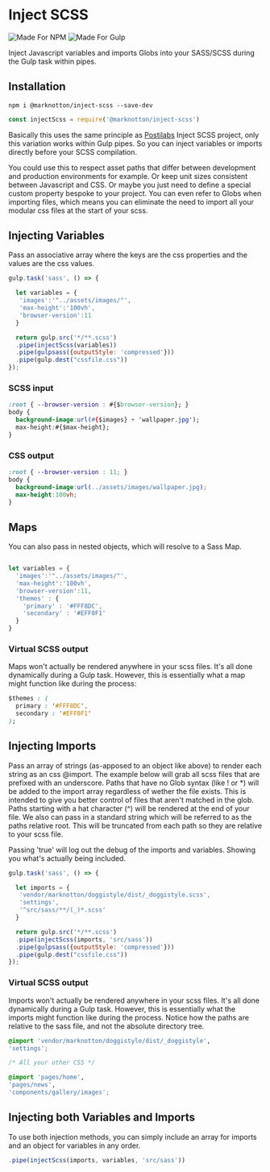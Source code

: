 
# Inject SCSS

![Made For NPM](https://img.shields.io/badge/Made%20for-NPM-orange.svg) ![Made For Gulp](https://img.shields.io/badge/Made%20for-Gulp-red.svg)

Inject Javascript variables and imports Globs into your SASS/SCSS during the Gulp task within pipes.

## Installation
```
npm i @marknotton/inject-scss --save-dev
```
```js
const injectScss = require('@marknotton/inject-scss')
```

Basically this uses the same principle as [Postilabs](https://github.com/positlabs/inject-scss#readme) Inject SCSS project, only this variation works within Gulp pipes. So you can inject variables or imports directly before your SCSS compilation.

You could use this to respect asset paths that differ between development and production environments for example. Or keep unit sizes consistent between Javascript and CSS. Or maybe you just need to define a special custom property bespoke to your project. You can even refer to Globs when importing files, which means you can eliminate the need to import all your modular css files at the start of your scss.

## Injecting Variables

Pass an associative array where the keys are the css properties and the values are the css values.

```js
gulp.task('sass', () => {

  let variables = {
   'images':'"../assets/images/"',
   'max-height':'100vh',
   'browser-version':11
  }

  return gulp.src('*/**.scss')
  .pipe(injectScss(variables))
  .pipe(gulpsass({outputStyle: 'compressed'}))
  .pipe(gulp.dest("cssfile.css"))
});
```

### SCSS input
```css
:root { --browser-version : #{$browser-version}; }
body {
  background-image:url(#{$images} + 'wallpaper.jpg');
  max-height:#{$max-height};
}
```

### CSS output
```css
:root { --browser-version : 11; }
body {
  background-image:url(../assets/images/wallpaper.jpg);
  max-height:100vh;
}
```
## Maps
You can also pass in nested objects, which will resolve to a Sass Map.

```js

let variables = {
  'images':'"../assets/images/"',
  'max-height':'100vh',
  'browser-version':11,
  'themes' : {
    'primary' : '#FFF8DC',
    'secondary' : '#EFF0F1'
  }
}
```

### Virtual SCSS output

Maps won't actually be rendered anywhere in your scss files. It's all done dynamically during a Gulp task. However, this is essentially what a map might function like during the process:

```css
$themes : (
  primary : '#FFF8DC',
  secondary : '#EFF0F1'
);
```

## Injecting Imports

Pass an array of strings (as-apposed to an object like above) to render each string as an css @import. The example below will grab all scss files that are prefixed with an underscore. Paths that have no Glob syntax (like ! or *) will be added to the import array regardless of wether the file exists. This is intended to give you better control of files that aren't matched in the glob.  Paths starting with a hat character (^) will be rendered at the end of your file. We also can pass in a standard string which will be referred to as the paths relative root. This will be truncated from each path so they are relative to your scss file.

Passing 'true' will log out the debug of the imports and variables. Showing you what's actually being included.

```js
gulp.task('sass', () => {

  let imports = {
   'vendor/marknotton/doggistyle/dist/_doggistyle.scss',
   'settings',
   '^src/sass/**/(_)*.scss'
  }

  return gulp.src('*/**.scss')
  .pipe(injectScss(imports, 'src/sass'))
  .pipe(gulpsass({outputStyle: 'compressed'}))
  .pipe(gulp.dest("cssfile.css"))
});
```
### Virtual SCSS output

Imports won't actually be rendered anywhere in your scss files. It's all done dynamically during a Gulp task. However, this is essentially what the imports might function like during the process. Notice how the paths are relative to the sass file, and not the absolute directory tree.

```css
@import 'vendor/marknotton/doggistyle/dist/_doggistyle',
'settings';

/* All your other CSS */

@import 'pages/home',
'pages/news',
'components/gallery/images';
```

## Injecting both Variables and Imports

To use both injection methods, you can simply include an array for imports and an object for variables in any order.
```js
.pipe(injectScss(imports, variables, 'src/sass'))
```
